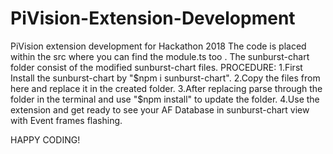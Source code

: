 # PiVision-Extension-Development
PiVision extension development for Hackathon 2018
The code is placed within the src where you can find the module.ts too .
The sunburst-chart folder consist of the modified sunburst-chart files.
PROCEDURE:
1.First Install the sunburst-chart by "$npm i sunburst-chart".
2.Copy the files from here and replace it in the created folder.
3.After replacing parse through the folder in the terminal and use "$npm install" to update the folder.
4.Use the extension and get ready to see your AF Database in sunburst-chart view with Event frames flashing.

HAPPY CODING!
